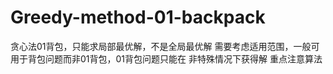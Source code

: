 # Greedy-method-01-backpack
贪心法01背包，只能求局部最优解，不是全局最优解
需要考虑适用范围，一般可用于背包问题而非01背包，01背包问题只能在
非特殊情况下获得解
重点注意算法
